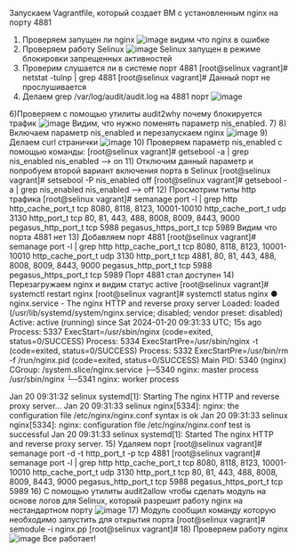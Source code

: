 Запускаем Vagrantfile, который создает ВМ с установленным nginx на порту 4881<br>
1) Проверяем запущен ли nginx
 ![image](https://github.com/ViktorKonovalenko/otus_selinux/assets/32430041/f6437842-b095-4d50-9922-70ac2fb38e17)
видим что nginx в ошибке
2) Проверяем работу Selinux
![image](https://github.com/ViktorKonovalenko/otus_selinux/assets/32430041/91b19115-942c-464e-895d-5e1d935ef2e2)
Selinux запущен в режиме блокировки запрещенных активностей
3) Проверим слушается ли в системе порт 4881
[root@selinux vagrant]# netstat -tulnp | grep 4881
[root@selinux vagrant]#
Данный порт не прослушивается
4) Делаем grep /var/log/audit/audit.log на 4881 порт
   ![image](https://github.com/ViktorKonovalenko/otus_selinux/assets/32430041/a7a5abc5-c167-41d4-8718-a0aa6aa0017c)

6)Проверяем с помощью утилиты audit2why почему блокируется трафик
![image](https://github.com/ViktorKonovalenko/otus_selinux/assets/32430041/abc4aa1c-d99f-445f-8e71-becbf424fae6)
Видим, что нужно поменять параметр nis_enabled.
7)
8) Включаем параметр nis_enabled и перезапускаем nginx
![image](https://github.com/ViktorKonovalenko/otus_selinux/assets/32430041/922ec1be-0d68-4695-b635-cfc4a1bc2129)
9) Делаем curl странички
![image](https://github.com/ViktorKonovalenko/otus_selinux/assets/32430041/fb77e116-ade8-47ed-842e-cf2bee98dc04)
10) Проверяем параметр nis_enabled с помощью команды:
[root@selinux vagrant]# getsebool -a | grep nis_enabled
nis_enabled --> on
11) Отключим данный параметр и попробуем второй вариант включения порта в Selinux
[root@selinux vagrant]# setsebool -P nis_enabled off
[root@selinux vagrant]# getsebool -a | grep nis_enabled
nis_enabled --> off
12) Просмотрим типы http трафика
[root@selinux vagrant]# semanage port -l | grep http
http_cache_port_t              tcp      8080, 8118, 8123, 10001-10010
http_cache_port_t              udp      3130
http_port_t                    tcp      80, 81, 443, 488, 8008, 8009, 8443, 9000
pegasus_http_port_t            tcp      5988
pegasus_https_port_t           tcp      5989
Видим что порта 4881 нет
13) Добавляем порт 4881 
[root@selinux vagrant]# semanage port -l | grep http
http_cache_port_t              tcp      8080, 8118, 8123, 10001-10010
http_cache_port_t              udp      3130
http_port_t                    tcp      4881, 80, 81, 443, 488, 8008, 8009, 8443, 9000
pegasus_http_port_t            tcp      5988
pegasus_https_port_t           tcp      5989
Порт 4881 стал доступен
14) Перезагружаем nginx и видим статус active
[root@selinux vagrant]# systemctl restart nginx
[root@selinux vagrant]# systemctl status nginx
● nginx.service - The nginx HTTP and reverse proxy server
   Loaded: loaded (/usr/lib/systemd/system/nginx.service; disabled; vendor preset: disabled)
   Active: active (running) since Sat 2024-01-20 09:31:33 UTC; 15s ago
  Process: 5337 ExecStart=/usr/sbin/nginx (code=exited, status=0/SUCCESS)
  Process: 5334 ExecStartPre=/usr/sbin/nginx -t (code=exited, status=0/SUCCESS)
  Process: 5332 ExecStartPre=/usr/bin/rm -f /run/nginx.pid (code=exited, status=0/SUCCESS)
 Main PID: 5340 (nginx)
   CGroup: /system.slice/nginx.service
           ├─5340 nginx: master process /usr/sbin/nginx
           └─5341 nginx: worker process

Jan 20 09:31:32 selinux systemd[1]: Starting The nginx HTTP and reverse proxy server...
Jan 20 09:31:33 selinux nginx[5334]: nginx: the configuration file /etc/nginx/nginx.conf syntax is ok
Jan 20 09:31:33 selinux nginx[5334]: nginx: configuration file /etc/nginx/nginx.conf test is successful
Jan 20 09:31:33 selinux systemd[1]: Started The nginx HTTP and reverse proxy server.
15) Удаляем порт
[root@selinux vagrant]# semanage port -d -t http_port_t -p tcp 4881
[root@selinux vagrant]# semanage port -l | grep http
http_cache_port_t              tcp      8080, 8118, 8123, 10001-10010
http_cache_port_t              udp      3130
http_port_t                    tcp      80, 81, 443, 488, 8008, 8009, 8443, 9000
pegasus_http_port_t            tcp      5988
pegasus_https_port_t           tcp      5989
16) С помощью утилиты audit2allow чтобы сделать модуль на основе логов для Selinux, который разрешит работу nginx на нестандартном порту
![image](https://github.com/ViktorKonovalenko/otus_selinux/assets/32430041/8cededdd-a510-48a8-8f21-da279ba7289e)
17) Модуль сообщил команду которую необходимо запустить для открытия порта 
[root@selinux vagrant]# semodule -i nginx.pp
[root@selinux vagrant]#
18) Проверяем работу nginx
![image](https://github.com/ViktorKonovalenko/otus_selinux/assets/32430041/3ae69b94-8772-47f0-9d14-771fa2cf26b2)
Все работает!
